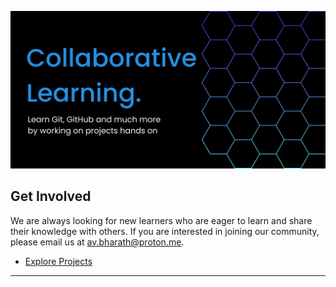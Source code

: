 ![banner](../resources/learn-hands-on-banner.png)

## Get Involved

We are always looking for new learners who are eager to learn and share their knowledge with others. If you are interested in joining our community, please email us at [av.bharath@proton.me](mailto:av.bharath@proton.me).


- [Explore Projects](https://github.com/orgs/learn-hands-on/repositories)

---